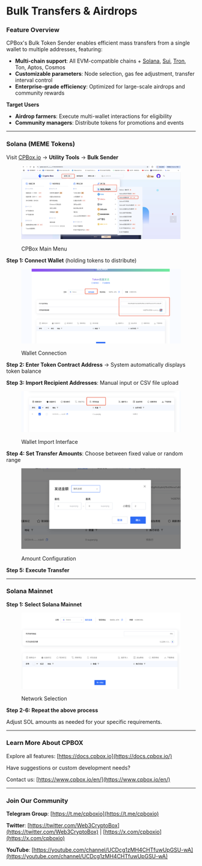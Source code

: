 # Bulk Transfers & Airdrops

### **Feature Overview**

CPBox's Bulk Token Sender enables efficient mass transfers from a single wallet to multiple addresses, featuring:

* **Multi-chain support**: All EVM-compatible chains + [Solana](https://www.cpbox.io/en/solana/batch/send), [Sui](https://www.cpbox.io/en/sui/batch-send-token), [Tron](https://www.cpbox.io/en/tron/batch-send-token), Ton, Aptos, Cosmos
* **Customizable parameters**: Node selection, gas fee adjustment, transfer interval control
* **Enterprise-grade efficiency**: Optimized for large-scale airdrops and community rewards

**Target Users**

* **Airdrop farmers**: Execute multi-wallet interactions for eligibility
* **Community managers**: Distribute tokens for promotions and events

***

### **Solana (MEME Tokens)**

Visit [CPBox.io](https://www.cpbox.io/) → **Utility Tools** → **Bulk Sender**

<figure><img src="../../../.gitbook/assets/sol-transfer-1.png" alt=""><figcaption><p>CPBox Main Menu</p></figcaption></figure>

**Step 1: Connect Wallet** (holding tokens to distribute)

<figure><img src="../../../.gitbook/assets/sol-transfer-2.png" alt=""><figcaption><p>Wallet Connection</p></figcaption></figure>

**Step 2: Enter Token Contract Address** → System automatically displays token balance

**Step 3: Import Recipient Addresses**: Manual input or CSV file upload

<figure><img src="../../../.gitbook/assets/sol-transfer-3.png" alt=""><figcaption><p>Wallet Import Interface</p></figcaption></figure>

**Step 4: Set Transfer Amounts**: Choose between fixed value or random range

<figure><img src="../../../.gitbook/assets/sol-transfer-4.png" alt=""><figcaption><p>Amount Configuration</p></figcaption></figure>

**Step 5: Execute Transfer**

***

### **Solana Mainnet**

**Step 1: Select Solana Mainnet**

<figure><img src="../../../.gitbook/assets/sol-transfer-5.png" alt=""><figcaption><p>Network Selection</p></figcaption></figure>

**Step 2-6: Repeat the above process**

Adjust SOL amounts as needed for your specific requirements.

***

### **Learn More About CPBOX** <a href="#learn-more-about-cpbox" id="learn-more-about-cpbox"></a>

Explore all features: [https://docs.cpbox.io](https://docs.cpbox.io/)

Have suggestions or custom development needs?

Contact us: [https://www.cpbox.io/en/](https://www.cpbox.io/en/)

***

### **Join Our Community** <a href="#join-our-community" id="join-our-community"></a>

**Telegram Group**: [https://t.me/cpboxio](https://t.me/cpboxio)

**Twitter**: [https://twitter.com/Web3CryptoBox](https://twitter.com/Web3CryptoBox) | [https://x.com/cpboxio](https://x.com/cpboxio)

**YouTube**: [https://youtube.com/channel/UCDcg1zMH4CHTfuwUpGSU-wA](https://youtube.com/channel/UCDcg1zMH4CHTfuwUpGSU-wA)
